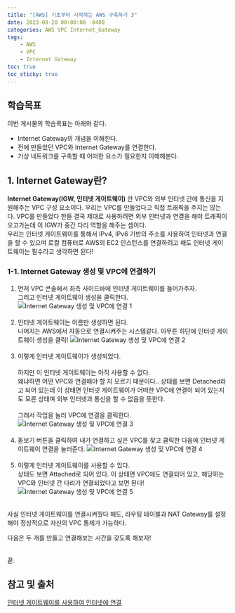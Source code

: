 ```yaml
---
title: "[AWS] 기초부터 시작하는 AWS 구축하기 3"
date: 2023-08-20 00:00:00 -0400
categories: AWS VPC Internet_Gateway
tags:
    - AWS
    - VPC
    - Internet Gateway
toc: true
toc_sticky: true
---
```


## 학습목표
이번 게시물의 학습목표는 아래와 같다.
- Internet Gateway의 개념을 이해한다.
- 전에 만들었던 VPC와 Internet Gateway를 연결한다.
- 가상 네트워크를 구축할 때 어떠한 요소가 필요한지 이해해본다.

## 1. Internet Gateway란?
**Internet Gateway(IGW, 인터넷 게이트웨이)** 란 VPC와 외부 인터넷 간에 통신을 지원해주는 VPC 구성 요소이다. 우리는 VPC를 만들었다고 직접 트래픽을 주지는 않는다. VPC를 만들었다 한들 결국 제대로 사용하려면 외부 인터넷과 연결을 해야 트래픽이 오고가는데 이 IGW가 중간 다리 역할을 해주는 셈이다.<br>
우리는 인터넷 게이트웨이를 통해서 IPv4, IPv6 기반의 주소를 사용하여 인터넷과 연결을 할 수 있으며 로컬 컴퓨터로 AWS의 EC2 인스턴스를 연결하려고 해도 인터넷 게이트웨이는 필수라고 생각하면 된다!



### 1-1. Internet Gateway 생성 및 VPC에 연결하기
1. 먼저 VPC 콘솔에서 좌측 사이드바에 인터넷 게이트웨이를 들어가주자.<br>
그리고 인터넷 게이트웨이 생성을 클릭한다.
![Internet Gateway 생성 및 VPC에 연결 1](/assets/2023-08/IGW/스크린샷%202023-08-20%20오전%2011.19.24.png)<br><br>
2. 인터넷 게이트웨이는 이름만 생성하면 된다.<br>
나머지는 AWS에서 자동으로 연결시켜주는 시스템같다. 아무튼 하단에 인터넷 게이트웨이 생성을 클릭!
![Internet Gateway 생성 및 VPC에 연결 2](/assets/2023-08/IGW/스크린샷%202023-08-20%20오전%2011.19.35.png)<br><br>
3. 이렇게 인터넷 게이트웨이가 생성되었다.<br><br>
하지만 이 인터넷 게이트웨이는 아직 사용할 수 없다.<br>
왜냐하면 어떤 VPC와 연결해야 할 지 모르기 때문이다.. 상태를 보면 Detached라고 되어 있는데 이 상태면 인터넷 게이트웨이가 어떠한 VPC에 연결이 되어 있는지도 모른 상태며 외부 인터넷과 통신을 할 수 없음을 뜻한다.<br><br>
그래서 작업을 눌러 VPC에 연결을 클릭한다.
![Internet Gateway 생성 및 VPC에 연결 3](/assets/2023-08/IGW/스크린샷%202023-08-20%20오전%2011.19.45.png)<br><br>
4. 돋보기 버튼을 클릭하여 내가 연결하고 싶은 VPC를 찾고 클릭한 다음에 인터넷 게이트웨이 연결을 눌러준다.
![Internet Gateway 생성 및 VPC에 연결 4](/assets/2023-08/IGW/스크린샷%202023-08-20%20오전%2011.19.58.png)<br><br>
5. 이렇게 인터넷 게이트웨이를 사용할 수 있다.<br>
상태도 보면 Attached로 되어 있다. 이 상태면 VPC에도 연결되어 있고, 해당하는 VPC와 인터넷 간 다리가 연결되었다고 보면 된다!
![Internet Gateway 생성 및 VPC에 연결 5](/assets/2023-08/IGW/스크린샷%202023-08-20%20오전%2011.20.13.png)<br><br>

사실 인터넷 게이트웨이를 연결시켜줬다 해도, 라우팅 테이블과 NAT Gateway를 설정해야 정상적으로 자신의 VPC 통제가 가능하다.<br>

다음은 두 개를 만들고 연결해보는 시간을 갖도록 해보자! 

<br>
끝.




## 참고 및 출처
[인터넷 게이트웨이를 사용하여 인터넷에 연결](https://docs.aws.amazon.com/ko_kr/vpc/latest/userguide/VPC_Internet_Gateway.html)